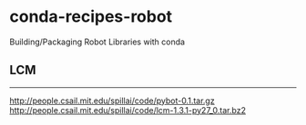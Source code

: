 # conda-recipes-robot
Building/Packaging Robot Libraries with conda

## LCM
---

http://people.csail.mit.edu/spillai/code/pybot-0.1.tar.gz   
http://people.csail.mit.edu/spillai/code/lcm-1.3.1-py27_0.tar.bz2

